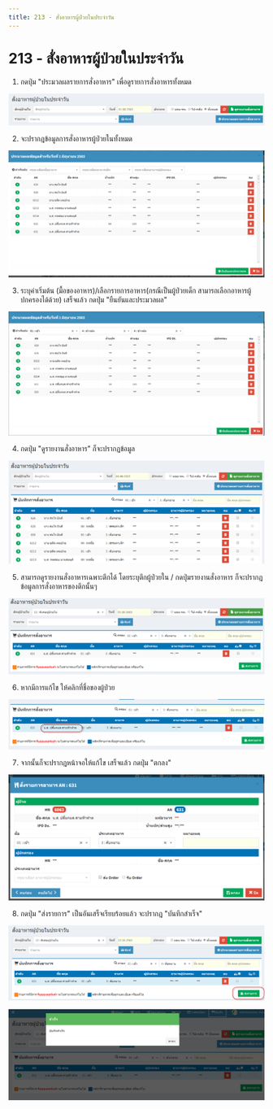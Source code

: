 ```yaml
---
title: 213 - สั่งอาหารผู้ป่วยในประจำวัน
---
```


# 213 - สั่งอาหารผู้ป่วยในประจำวัน

1. กดปุ่ม "ประมวลผลรายการสั่งอาหาร" เพื่อดูรายการสั่งอาหารทั้งหมด

![Logo](./img/image213-1.png)

2. จะปรากฎข้อมูลการสั่งอาหารผู้ป่วยในทั้งหมด

![Logo](./img/image213-2.png)

3. ระบุค่าเริ่มต้น (มื้อของอาหาร)/เลือกรายการอาหาร(กรณีเป็นผู้ป่วยเด็ก สามารถเลือกอาหารผู้ปกครองได้ด้วย)
เสร็จแล้ว กดปุ่ม "ยืนยันและประมวลผล" 

![Logo](./img/image213-3.png)

4. กดปุ่ม "ดูรายงานสั่งอาหาร" ก็จะปรากฏข้อมูล

![Logo](./img/image213-4.png)

5. สามารถดูรายงานสั่งอาหารเฉพาะตึกได้
โดยระบุตึกผู้ป่วยใน / กดปุ่มรายงานสั่งอาหาร ก็จะปรากฎข้อมูลการสั่งอาหารของตึกนั้นๆ

![Logo](./img/image213-5.png)

6. หากมีการแก้ไข ให้คลิกที่ชื่อของผู้ป่วย

![Logo](./img/image213-6.png)

7. จากนั้นก็จะปรากฎหน้าจอให้แก้ไข เสร็จแล้ว กดปุ่ม "ตกลง"

![Logo](./img/image213-7.png)

8. กดปุ่ม "ส่งรายการ" เป็นอันเสร็จเรียบร้อยแล้ว จะปรากฎ "บันทึกสำเร็จ"

![Logo](./img/image213-8.png)

![Logo](./img/image213-9.png)